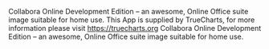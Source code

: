 Collabora Online Development Edition – an awesome, Online Office suite image suitable for home use.
This App is supplied by TrueCharts, for more information please visit https://truecharts.org
Collabora Online Development Edition – an awesome, Online Office suite image suitable for home use.
